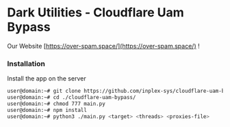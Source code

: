 # Dark Utilities - Cloudflare Uam Bypass

Our Website [https://over-spam.space/](https://over-spam.space/) !

### Installation
Install the app on the server
```sh
user@domain:~# git clone https://github.com/inplex-sys/cloudflare-uam-bypass.git
user@domain:~# cd ./cloudflare-uam-bypass/
user@domain:~# chmod 777 main.py
user@domain:~# npm install
user@domain:~# python3 ./main.py <target> <threads> <proxies-file>
```
